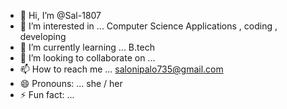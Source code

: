 - 👋 Hi, I’m @Sal-1807
- 👀 I’m interested in ... Computer Science Applications , coding , developing  
- 🌱 I’m currently learning ... B.tech 
- 💞️ I’m looking to collaborate on ...
- 📫 How to reach me ... salonipalo735@gmail.com
- 😄 Pronouns: ... she / her 
- ⚡ Fun fact: ...

<!---
Sal-1807/Sal-1807 is a ✨ special ✨ repository because its `README.md` (this file) appears on your GitHub profile.
You can click the Preview link to take a look at your changes.
--->
